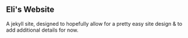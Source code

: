 ## Eli's Website

A jekyll site, designed to hopefully allow for a pretty easy site design & to add additional details for now.
